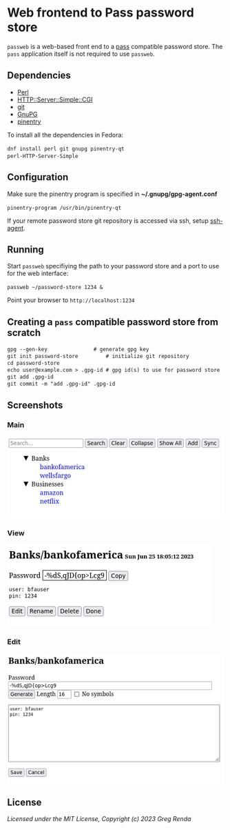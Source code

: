 # Web frontend to Pass password store

<code>passweb</code> is a web-based front end to a
[pass](https://www.passwordstore.org) compatible password store.  The <code>pass</code> application itself is not required to use <code>passweb</code>.

## Dependencies

* [Perl](https://www.perl.org)
* [HTTP::Server::Simple::CGI](https://metacpan.org/pod/HTTP::Server::Simple::CGI)
* [git](https://git-scm.com)
* [GnuPG](https://gnupg.org)
* [pinentry](https://www.gnupg.org/related_software/pinentry/index.html)

To install all the dependencies in Fedora:

<code>dnf install perl git gnupg pinentry-qt perl-HTTP-Server-Simple</code>

## Configuration

Make sure the pinentry program is specified in **~/.gnupg/gpg-agent.conf**

<code>pinentry-program /usr/bin/pinentry-qt</code>

If your remote password store git repository is accessed via ssh, setup
[ssh-agent](https://www.ssh.com/academy/ssh/agent).

## Running

Start <code>passweb</code> specifiying the path to your password store
and a port to use for the web interface:

<code>passweb ~/password-store 1234 &</code>

Point your browser to <code>http://localhost:1234</code>

## Creating a <code>pass</code> compatible password store from scratch

```
gpg --gen-key				# generate gpg key
git init password-store			# initialize git repository
cd password-store
echo user@example.com > .gpg-id	# gpg id(s) to use for password store
git add .gpg-id
git commit -m "add .gpg-id" .gpg-id 
```

## Screenshots

### Main
![main](images/main.png)
### View
![view](images/view.png)
### Edit
![edit](images/edit.png)

## License

_Licensed under the MIT License, Copyright (c) 2023 Greg Renda_
